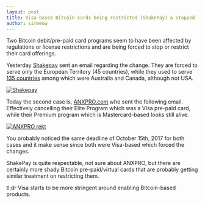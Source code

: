 ```yaml
---
layout: post
title: Visa-based Bitcoin cards being restricted (ShakePay) & stopped (ANXPRO)
author: sirmeow
---
```


Two Bitcoin debit/pre-paid card programs seem to have been affected by regulations or license restrictions and are being forced to stop or restrict their card offerings.
<!-- more -->

Yesterday [Shakepay](https://shakepay.co) sent an email regarding the change. They are forced to serve only the European Territory (45 countries), while they used to serve [135 countries](http://web.archive.org/web/20170610151913/https://help.shakepay.co/visa-debit-card/what-countries-can-shakepay-issue-to) among which were Australia and Canada, although not USA.

[![Shakepay](http://i.imgur.com/BMi3k4T.png)](http://blog.shakepay.co/2017/updated-list-of-countries/)

Today the second case is, [ANXPRO.com](https://anxpro.com/pages/card) who sent the following email. Effectively cancelling their Elite Program which was a Visa pre-paid card, while their Premium program which is Mastercard-based looks still alive.

[![ANXPRO rekt](https://i.imgur.com/aEGZP1Q.png?1)](https://i.imgur.com/mHDgMhZ.png)


You probably noticed the same deadline of October 15th, 2017 for both cases and it make sense since both were Visa-based which forced the changes.

ShakePay is quite respectable, not sure about ANXPRO, but there are certainly more shady Bitcoin pre-paid/virtual cards that are probably getting similar treatment on restricting them.

tl;dr Visa starts to be more stringent around enabling Bitcoin-based products.
